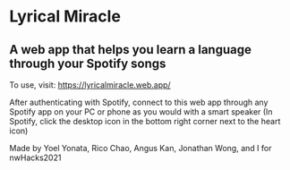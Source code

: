 # Lyrical Miracle
## A web app that helps you learn a language through your Spotify songs

To use, visit: https://lyricalmiracle.web.app/

After authenticating with Spotify, connect to this web app through any Spotify app on your PC or phone as you would with a smart speaker
(In Spotify, click the desktop icon in the bottom right corner next to the heart icon)

Made by Yoel Yonata, Rico Chao, Angus Kan, Jonathan Wong, and I for nwHacks2021

